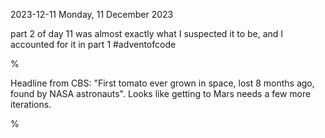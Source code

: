 2023-12-11 Monday, 11 December 2023

part 2 of day 11 was almost exactly what I suspected it to be, and I accounted for it in part 1 \#adventofcode

%

Headline from CBS: "First tomato ever grown in space, lost 8 months ago, found by NASA astronauts". Looks like getting to Mars needs a few more iterations.

%

